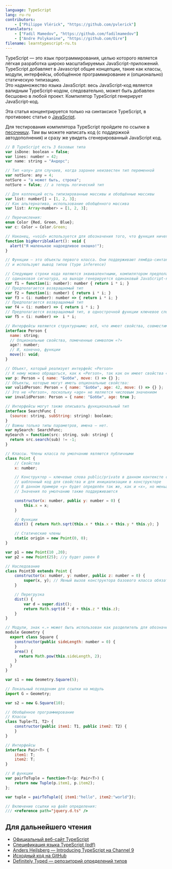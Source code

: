 ```yaml
---
language: TypeScript
lang: ru-ru
contributors:
    - ["Philippe Vlérick", "https://github.com/pvlerick"]
translators:
    - ["Fadil Mamedov", "https://github.com/fadilmamedov"]
    - ["Andre Polykanine", "https://github.com/Oire"]
filename: learntypescript-ru.ts
---
```


TypeScript — это язык программирования, целью которого является лёгкая разработка широко масштабируемых JavaScript-приложений.
TypeScript добавляет в Javascript общие концепции, такие как классы, модули, интерфейсы, обобщённое программирование и (опционально) статическую типизацию.  
Это надмножество языка JavaScript: весь JavaScript-код является валидным TypeScript-кодом, следовательно, может быть добавлен бесшовно в любой проект. 
Компилятор TypeScript генерирует JavaScript-код.

Эта статья концентрируется только на синтаксисе TypeScript, в противовес статье о [JavaScript](javascript-ru/).

Для тестирования компилятора TypeScript пройдите по ссылке в [песочницу](http://www.typescriptlang.org/Playground). 
Там вы можете написать код (с поддержкой автодополнения) и сразу же увидеть сгенерированный JavaScript код.

```js
// В TypeScript есть 3 базовых типа
var isDone: boolean = false;
var lines: number = 42;
var name: string = "Андерс";

// Тип «any» для случаев, когда заранее неизвестен тип переменной
var notSure: any = 4;
notSure = "а может быть, строка";
notSure = false; // а теперь логический тип

// Для коллекций есть типизированные массивы и обобщённые массивы
var list: number[] = [1, 2, 3];
// Как альтернатива, использование обобщённого массива
var list: Array<number> = [1, 2, 3];

// Перечисления:
enum Color {Red, Green, Blue};
var c: Color = Color.Green;

// Наконец, «void» используется для обозначения того, что функция ничего не возвращает
function bigHorribleAlert(): void {
  alert("Я маленькое надоедливое окошко!");
}

// Функции — это объекты первого класса. Они поддерживают лямбда-синтаксис (=>)
// и используют вывод типов (type inference)

// Следующие строки кода являются эквивалентными, компилятором предполагается
// одинаковая сигнатура, на выходе генерируется одинаковый JavaScript-код
var f1 = function(i: number): number { return i * i; }
// Предполагается возвращаемый тип
var f2 = function(i: number) { return i * i; }
var f3 = (i: number): number => { return i * i; }
// Предполагается возвращаемый тип
var f4 = (i: number) => { return i * i; }
// Предполагается возвращаемый тип, в однострочной функции ключевое слово «return» не нужно
var f5 = (i: number) =>  i * i;

// Интерфейсы являются структурными; всё, что имеет свойства, совместимо с интерфейсом
interface Person {
  name: string;
  // Опциональные свойства, помеченные символом «?»
  age?: number;
  // И, конечно, функции
  move(): void;
}

// Объект, который реализует интерфейс «Person»
// К нему можно обращаться, как к «Person», так как он имеет свойства «name» и «move»
var p: Person = { name: "Бобби", move: () => {} };
// Объекты, которые могут иметь опциональные свойства:
var validPerson: Person = { name: "Бобби", age: 42, move: () => {} };
// Это не «Person», поскольку «age» не является числовым значением
var invalidPerson: Person = { name: "Бобби", age: true };

// Интерфейсы могут также описывать функциональный тип
interface SearchFunc {
  (source: string, subString: string): boolean;
}
// Важны только типы параметров, имена — нет.
var mySearch: SearchFunc;
mySearch = function(src: string, sub: string) {
  return src.search(sub) != -1;
}

// Классы. Члены класса по умолчанию являются публичными
class Point {
  	// Свойства
    x: number;

    // Конструктор — ключевые слова public/private в данном контексте сгенерируют
    // шаблонный код для свойства и для инициализации в конструкторе
    // В данном примере «y» будет определён так же, как и «x», но меньшим количеством кода
    // Значения по умолчанию также поддерживаются

    constructor(x: number, public y: number = 0) {
        this.x = x;
    }

    // Функции
    dist() { return Math.sqrt(this.x * this.x + this.y * this.y); }

    // Статические члены
    static origin = new Point(0, 0);
}

var p1 = new Point(10 ,20);
var p2 = new Point(25); //y будет равен 0

// Наследование
class Point3D extends Point {
    constructor(x: number, y: number, public z: number = 0) {
        super(x, y); // Явный вызов конструктора базового класса обязателен
    }

    // Перегрузка
    dist() {
        var d = super.dist();
        return Math.sqrt(d * d + this.z * this.z);
    }
}

// Модули, знак «.» может быть использован как разделитель для обозначения подмодулей
module Geometry {
  export class Square {
    constructor(public sideLength: number = 0) {
    }
    area() {
      return Math.pow(this.sideLength, 2);
    }
  }
}

var s1 = new Geometry.Square(5);

// Локальный псевдоним для ссылки на модуль
import G = Geometry;

var s2 = new G.Square(10);

// Обобщённое программирование
// Классы
class Tuple<T1, T2> {
    constructor(public item1: T1, public item2: T2) {
    }
}

// Интерфейсы
interface Pair<T> {
    item1: T;
    item2: T;
}

// И функции
var pairToTuple = function<T>(p: Pair<T>) {
    return new Tuple(p.item1, p.item2);
};

var tuple = pairToTuple({ item1:"hello", item2:"world"});

// Включение ссылки на файл определения:
/// <reference path="jquery.d.ts" />
```

## Для дальнейшего чтения
 * [Официальный веб-сайт TypeScript](http://www.typescriptlang.org/)
 * [Спецификация языка TypeScript (pdf)](http://go.microsoft.com/fwlink/?LinkId=267238)
 * [Anders Hejlsberg — Introducing TypeScript на Channel 9](http://channel9.msdn.com/posts/Anders-Hejlsberg-Introducing-TypeScript)
 * [Исходный код на GitHub](https://github.com/Microsoft/TypeScript)
 * [Definitely Typed — репозиторий определений типов](http://definitelytyped.org/)
